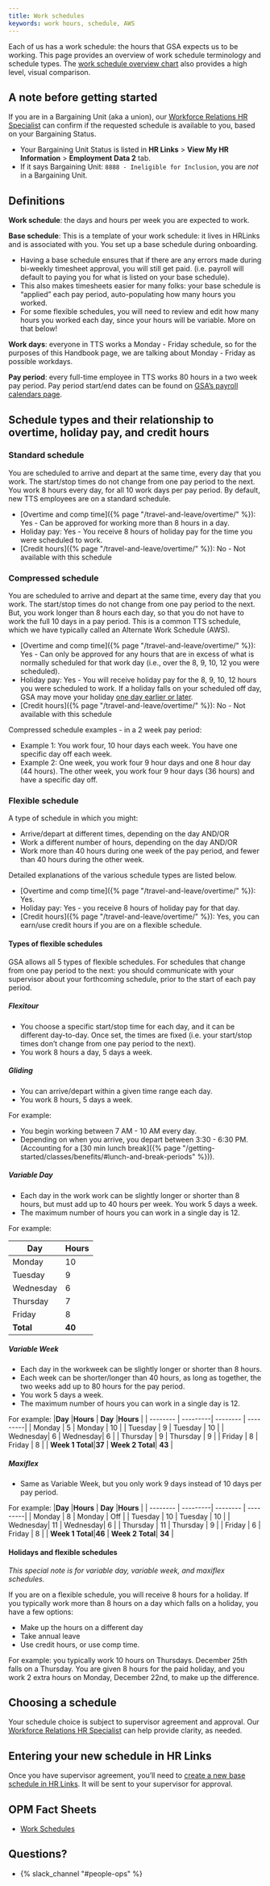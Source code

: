 ```yaml
---
title: Work schedules
keywords: work hours, schedule, AWS
---
```

Each of us has a work schedule: the hours that GSA expects us to be working. This page provides an overview of work schedule terminology and schedule types. The [work schedule overview chart](https://docs.google.com/spreadsheets/d/1isA9L0-ykDIgqCXIRZOdxCL00Jx8jKF4EsFlkMJ_jzY/edit#gid=0) also provides a high level, visual comparison.

## A note before getting started

If you are in a Bargaining Unit (aka a union), our [Workforce Relations HR Specialist](https://docs.google.com/document/d/15glvq9UakKUN8XTRTa6gRkhBHm2whhQyAGmf8ibTtBs/edit#heading=h.65ckjyv9pbpl) can confirm if the requested schedule is available to you, based on your Bargaining Status. 
- Your Bargaining Unit Status is listed in **HR Links** > **View My HR Information** > **Employment Data 2** tab. 
- If it says Bargaining Unit: `8888 - Ineligible for Inclusion`, you are *not* in a Bargaining Unit.

## Definitions
**Work schedule**: the days and hours per week you are expected to work.

**Base schedule**: This is a template of your work schedule: it lives in HRLinks and is associated with you. You set up a base schedule during onboarding. 
- Having a base schedule ensures that if there are any errors made during bi-weekly timesheet approval, you will still get paid. (i.e. payroll will default to paying you for what is listed on your base schedule).
- This also makes timesheets easier for many folks: your base schedule is “applied” each pay period, auto-populating how many hours you worked.
- For some flexible schedules, you will need to review and edit how many hours you worked each day, since your hours will be variable. More on that below!

**Work days**: everyone in TTS works a Monday - Friday schedule, so for the purposes of this Handbook page, we are talking about Monday - Friday as possible workdays.

**Pay period**: every full-time employee in TTS works 80 hours in a two week pay period. Pay period start/end dates can be found on [GSA’s payroll calendars page](https://www.gsa.gov/buy-through-us/purchasing-programs/shared-services/payroll-shared-services/payroll-calendars).

## Schedule types and their relationship to overtime, holiday pay, and credit hours

### Standard schedule 
You are scheduled to arrive and depart at the same time, every day that you work. The start/stop times do not change from one pay period to the next. You work 8 hours every day, for all 10 work days per pay period. By default, new TTS employees are on a standard schedule.
- [Overtime and comp time]({% page "/travel-and-leave/overtime/" %}): Yes - Can be approved for working more than 8 hours in a day.
- Holiday pay: Yes - You receive 8 hours of holiday pay for the time you were scheduled to work.
- [Credit hours]({% page "/travel-and-leave/overtime/" %}): No - Not available with this schedule

### Compressed schedule
You are scheduled to arrive and depart at the same time, every day that you work. The start/stop times do not change from one pay period to the next.  But, you work longer than 8 hours each day, so that you do not have to work the full 10 days in a pay period. This is a common TTS schedule, which we have typically called an Alternate Work Schedule (AWS).
- [Overtime and comp time]({% page "/travel-and-leave/overtime/" %}): Yes - Can only be approved for any hours that are in excess of what is normally scheduled for that work day (i.e., over the 8, 9, 10, 12 you were scheduled).
- Holiday pay: Yes - You will receive holiday pay for the 8, 9, 10, 12 hours you were scheduled to work. If a holiday falls on your scheduled off day, GSA may move your holiday [one day earlier or later](https://www.opm.gov/policy-data-oversight/pay-leave/work-schedules/fact-sheets/Federal-Holidays-In-Lieu-Of-Determination).
- [Credit hours]({% page "/travel-and-leave/overtime/" %}): No - Not available with this schedule

Compressed schedule examples - in a 2 week pay period:
- Example 1: You work four, 10 hour days each week. You have one specific day off each week.
- Example 2: One week, you work four 9 hour days and one 8 hour day (44 hours). The other week, you work four 9 hour days (36 hours) and have a specific day off.

### Flexible schedule
A type of schedule in which you might:
- Arrive/depart at different times, depending on the day AND/OR
- Work a different number of hours, depending on the day AND/OR
- Work more than 40 hours during one week of the pay period, and fewer than 40 hours during the other week.

Detailed explanations of the various schedule types are listed below.
- [Overtime and comp time]({% page "/travel-and-leave/overtime/" %}): Yes.
- Holiday pay:  Yes - you receive 8 hours of holiday pay for that day. 
- [Credit hours]({% page "/travel-and-leave/overtime/" %}): Yes, you can earn/use credit hours if you are on a flexible schedule.


#### Types of flexible schedules
GSA allows all 5 types of flexible schedules. For schedules that change from one pay period to the next: you should communicate with your supervisor about your forthcoming schedule, prior to the start of each pay period.

##### Flexitour
- You choose a specific start/stop time for each day, and it can be different day-to-day. Once set, the times are fixed (i.e. your start/stop times don’t change from one pay period to the next).
- You work 8 hours a day, 5 days a week.

##### Gliding
- You can arrive/depart within a given time range each day.
- You work 8 hours, 5 days a week.

For example: 
- You begin working between 7 AM - 10 AM every day. 
- Depending on when you arrive, you depart between 3:30 - 6:30 PM. (Accounting for a [30 min lunch break]({% page "/getting-started/classes/benefits/#lunch-and-break-periods" %})).

##### Variable Day
- Each day in the work work can be slightly longer or shorter than 8 hours, but must add up to 40 hours per week.
You work 5 days a week.
- The maximum number of hours you can work in a single day is 12.

For example:

|**Day**   |**Hours** |
| -------- | ---------|
| Monday   | 10       |
| Tuesday  | 9        |
| Wednesday| 6        |
| Thursday | 7        |
| Friday   | 8        |
| **Total**|**40**    |

##### Variable Week
- Each day in the workweek can be slightly longer or shorter than 8 hours. 
- Each week can be shorter/longer than 40 hours, as long as together, the two weeks add up to 80 hours for the pay period.
- You work 5 days a week.
- The maximum number of hours you can work in a single day is 12.

For example:
|**Day**   |**Hours** | **Day**  |**Hours** | 
| -------- | ---------| -------- | ---------|
| Monday   | 5        | Monday   | 10       |
| Tuesday  | 9        | Tuesday  | 10       |
| Wednesday| 6        | Wednesday| 6        |
| Thursday | 9        | Thursday | 9        |
| Friday   | 8        | Friday   | 8        |
| **Week 1 Total**|**37**    | **Week 2 Total**| **43**   |


##### Maxiflex
- Same as Variable Week, but you only work 9 days instead of 10 days per pay period. 

For example:
|**Day**   |**Hours** | **Day**  |**Hours** | 
| -------- | ---------| -------- | ---------|
| Monday   | 8        | Monday   | Off      |
| Tuesday  | 10       | Tuesday  | 10       |
| Wednesday| 11       | Wednesday| 6        |
| Thursday | 11       | Thursday | 9        |
| Friday   | 6        | Friday   | 8        |
| **Week 1 Total**|**46**    | **Week 2 Total**| **34**   |

#### Holidays and flexible schedules

*This special note is for variable day, variable week, and maxiflex schedules.*

If you are on a flexible schedule, you will receive 8 hours for a holiday. If you typically work more than 8 hours on a day which falls on a holiday, you have a few options:
- Make up the hours on a different day 
- Take annual leave
- Use credit hours, or use comp time.  

For example: you typically work 10 hours on Thursdays. December 25th falls on a Thursday. You are given 8 hours for the paid holiday, and you work 2 extra hours on Monday, December 22nd, to make up the difference.

## Choosing a schedule
Your schedule choice is subject to supervisor agreement and approval. Our [Workforce Relations HR Specialist](https://docs.google.com/document/d/15glvq9UakKUN8XTRTa6gRkhBHm2whhQyAGmf8ibTtBs/edit#heading=h.65ckjyv9pbpl) can help provide clarity, as needed.

## Entering your new schedule in HR Links
Once you have supervisor agreement, you’ll need to [create a new base schedule in HR Links](https://drive.google.com/file/d/1ETcg-OsxVqaujXvJuQazpK0dN0sIG57p/view?usp=sharing). It will be sent to your supervisor for approval.

## OPM Fact Sheets
- [Work Schedules](https://www.opm.gov/policy-data-oversight/pay-leave/work-schedules/)

## Questions?

- {% slack_channel "#people-ops" %}
